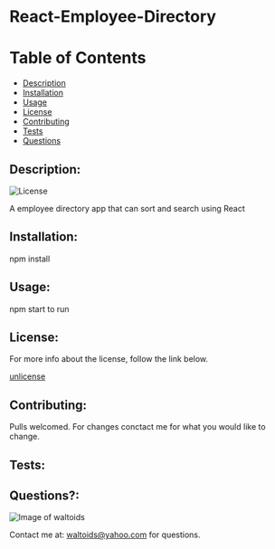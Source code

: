 # React-Employee-Directory

# Table of Contents
- [Description](#description)
- [Installation](#installation)
- [Usage](#usage)
- [License](#license)
- [Contributing](#contributing)
- [Tests](#tests)
- [Questions](#questions)

## Description:
![License](https://img.shields.io/badge/License-unlicense-brightgreen.svg)

A employee directory app that can sort and search using React

## Installation:
npm install

## Usage:
npm start to run

## License:

For more info about the license, follow the link below.

[unlicense](https://opensource.org/licenses/unlicense)

## Contributing:
Pulls welcomed. For changes conctact me for what you would like to change.

## Tests:


## Questions?:

![Image of waltoids](https://avatars.githubusercontent.com/waltoids)

Contact me at: waltoids@yahoo.com for questions.
